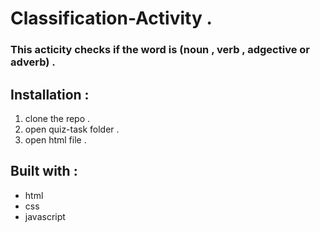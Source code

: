 # Classification-Activity .
### This acticity checks if the word is (noun , verb , adgective or adverb) . 

## Installation : 
1. clone the repo .
2. open quiz-task folder .
3. open html file .


## Built with : 
- html 
- css 
- javascript
